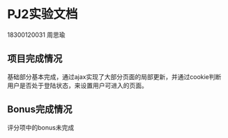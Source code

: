 # PJ2实验文档

18300120031 周思瑜

## 项目完成情况
基础部分基本完成，通过ajax实现了大部分页面的局部更新，并通过cookie判断用户是否处于登陆状态，来设置用户可进入的页面。

## Bonus完成情况
评分项中的bonus未完成


